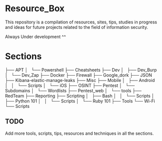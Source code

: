 # Resource_Box

This repository is a compilation of resources, sites, tips, studies in progress and ideas for future projects related to the field of information security.


Always Under development ^^


# Sections

├── APT
│   └── Powershell
├── Cheatsheets
├── Dev
│   ├── Dev_Burp
│   └── Dev_Zap
├── Docker
├── Firewall
├── Google_dork
├── JSON
├── Kibana-elastic-manage-leaks
├── Misc
├── Mobile
│   ├── Android
│   │   └── Scripts
│   └── iOS
├── OSINT
├── Pentest
│   └── Subdomains
│       └── Wordlists
├── Pentest_web
│   └── tools
├── RedTeam
├── Reporting
├── Scripting
│   ├── Bash
│   │   └── Scripts
│   ├── Python 101
│   │   └── Scripts
│   └── Ruby 101
├── Tools
└── Wi-Fi
    └── Scripts



## TODO

Add more tools, scripts, tips, resources and techniques in all the sections.